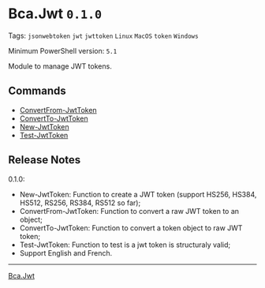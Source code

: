 # Bca.Jwt `0.1.0`
Tags: `jsonwebtoken` `jwt` `jwttoken` `Linux` `MacOS` `token` `Windows`

Minimum PowerShell version: `5.1`

Module to manage JWT tokens.

## Commands
- [ConvertFrom-JwtToken](commands/ConvertFrom-JwtToken.md)
- [ConvertTo-JwtToken](commands/ConvertTo-JwtToken.md)
- [New-JwtToken](commands/New-JwtToken.md)
- [Test-JwtToken](commands/Test-JwtToken.md)

## Release Notes
0.1.0:
- New-JwtToken: Function to create a JWT token (support HS256, HS384, HS512, RS256, RS384, RS512 so far);
- ConvertFrom-JwtToken: Function to convert a raw JWT token to an object;
- ConvertTo-JwtToken: Function to convert a token object to raw JWT token;
- Test-JwtToken: Function to test is a jwt token is structuraly valid;
- Support English and French.
---
[Bca.Jwt](https://github.com/baptistecabrera/bca-jwt)

